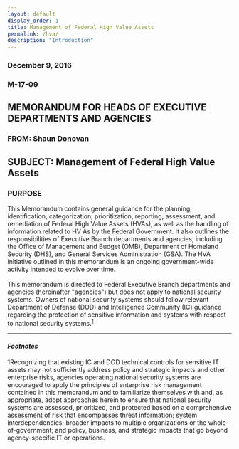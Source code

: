 ```yaml
---
layout: default
display_order: 1
title: Management of Federal High Value Assets 
permalink: /hva/
description: "Introduction"
---
```



### December 9, 2016 

### M-17-09

## MEMORANDUM FOR HEADS OF EXECUTIVE DEPARTMENTS AND AGENCIES

### FROM: Shaun Donovan

## SUBJECT: Management of Federal High Value Assets 


### __PURPOSE__

This Memorandum contains general guidance for the planning, identification, categorization, prioritization, reporting, assessment, and remediation of Federal High Value Assets (HVAs), as well as the handling of information related to HV As by the Federal Government. It also outlines the responsibilities of Executive Branch departments and agencies, including the Office of Management and Budget (OMB), Department of Homeland Security (DHS), and General Services Administration (GSA). The HVA initiative outlined in this memorandum is an ongoing government-wide activity intended to evolve over time.
<br>
<br>
This memorandum is directed to Federal Executive Branch departments and agencies (hereinafter "agencies") but does not apply to national security systems. Owners of national security systems should follow relevant Department of Defense (DOD) and Intelligence Community (IC) guidance regarding the protection of sensitive information and systems with respect to national security systems.<sup>[1](#1)</sup>

***

#### *Footnotes*

<a name="1">1</a>Recognizing that existing IC and DOD technical controls for sensitive IT assets may not sufficiently address policy and strategic impacts and other enterprise risks, agencies operating national security systems are encouraged to apply the principles of enterprise risk management contained in this memorandum and to familiarize themselves with and, as appropriate, adopt approaches herein to ensure that national security systems are assessed, prioritized, and protected based on a comprehensive assessment of risk that encompasses threat information; system interdependencies; broader impacts to multiple organizations or the whole-of-government; and policy, business, and strategic impacts that go beyond agency-specific IT or operations. 
